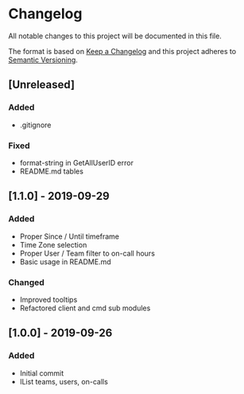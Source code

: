 # Changelog
All notable changes to this project will be documented in this file.

The format is based on [Keep a Changelog](http://keepachangelog.com/en/1.0.0/)
and this project adheres to [Semantic Versioning](http://semver.org/spec/v2.0.0.html).

## [Unreleased]
### Added
- .gitignore

### Fixed
- format-string in GetAllUserID error
- README.md tables

## [1.1.0] - 2019-09-29
### Added
- Proper Since / Until timeframe
- Time Zone selection
- Proper User / Team filter to on-call hours
- Basic usage in README.md

### Changed
- Improved tooltips
- Refactored client and cmd sub modules

## [1.0.0] - 2019-09-26
### Added
- Initial commit
- lList teams, users, on-calls